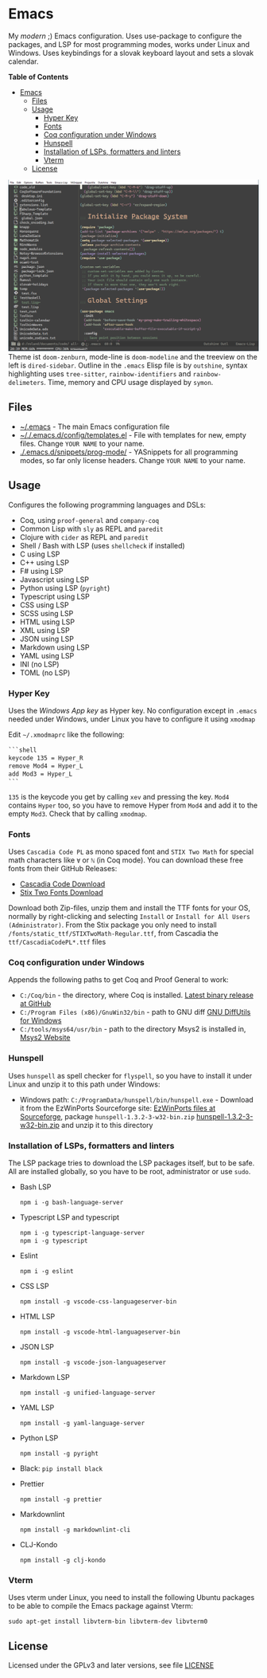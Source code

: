 # Emacs

My *modern* ;) Emacs configuration. Uses use-package to configure the packages, and LSP for most programming modes, works under Linux and Windows. Uses keybindings for a slovak keyboard layout and sets a slovak calendar.

<!-- markdown-toc start - Don't edit this section. Run M-x markdown-toc-refresh-toc -->
**Table of Contents**

- [Emacs](#emacs)
    - [Files](#files)
    - [Usage](#usage)
        - [Hyper Key](#hyper-key)
        - [Fonts](#fonts)
        - [Coq configuration under Windows](#coq-configuration-under-windows)
        - [Hunspell](#hunspell)
        - [Installation of LSPs, formatters and linters](#installation-of-lsps-formatters-and-linters)
        - [Vterm](#vterm)
    - [License](#license)

<!-- markdown-toc end -->


![](./emacs_screenshot.png)
Theme ist `doom-zenburn`, mode-line is `doom-modeline` and the treeview on the left is `dired-sidebar`. Outline in the `.emacs` Elisp file is by `outshine`, syntax highlighting uses `tree-sitter`, `rainbow-identifiers` and `rainbow-delimeters`. Time, memory and CPU usage displayed by `symon`.

## Files

- [~/.emacs](./.emacs) - The main Emacs configuration file
- [~/./.emacs.d/config/templates.el](./.emacs.d/config/templates.el) - File with templates for new, empty files. Change `YOUR NAME` to your name.
- [./.emacs.d/snippets/prog-mode/](./.emacs.d/snippets/prog-mode/) - YASnippets for all programming modes, so far only license headers. Change `YOUR NAME` to your name.

## Usage

Configures the following programming languages and DSLs:

- Coq, using `proof-general` and `company-coq`
- Common Lisp with `sly` as REPL and `paredit`
- Clojure with `cider` as REPL and `paredit`
- Shell / Bash with LSP (uses `shellcheck` if installed)
- C using LSP
- C++ using LSP
- F# using LSP
- Javascript using LSP
- Python using LSP (`pyright`)
- Typescript using LSP
- CSS using LSP
- SCSS using LSP
- HTML using LSP
- XML using LSP
- JSON using LSP
- Markdown using LSP
- YAML using LSP
- INI (no LSP)
- TOML (no LSP)

### Hyper Key

Uses the *Windows App key* as Hyper key. No configuration except in `.emacs` needed under Windows, under Linux you have to configure it using `xmodmap`

Edit `~/.xmodmaprc` like the following:

    ```shell
    keycode 135 = Hyper_R
    remove Mod4 = Hyper_L
    add Mod3 = Hyper_L
    ```
`135` is the keycode you get by calling `xev` and pressing the key.
`Mod4` contains `Hyper` too, so you have to remove Hyper from `Mod4` and add it to the empty `Mod3`. Check that by calling `xmodmap`.

### Fonts

Uses `Cascadia Code PL` as mono spaced font and `STIX Two Math` for special math characters like `∀` or `ℕ` (in Coq mode).
You can download these free fonts from their GitHub Releases:
- [Cascadia Code Download](https://github.com/microsoft/cascadia-code/releases/latest)
- [Stix Two Fonts Download](https://github.com/stipub/stixfonts/releases/latest)

Download both Zip-files, unzip them and install the TTF fonts for your OS, normally by right-clicking and selecting `Install` or `Install for All Users (Administrator)`.
From the Stix package you only need to install `/fonts/static_ttf/STIXTwoMath-Regular.ttf`, from Cascadia the `ttf/CascadiaCodePL*.ttf` files

### Coq configuration under Windows

Appends the following paths to get Coq and Proof General to work:

- `C:/Coq/bin` - the directory, where Coq is installed. [Latest binary release at GitHub](https://github.com/coq/platform/releases/latest)
- `C:/Program Files (x86)/GnuWin32/bin` - path to GNU diff [GNU DiffUtils for Windows](http://gnuwin32.sourceforge.net/packages/diffutils.htm)
- `C:/tools/msys64/usr/bin` - path to the directory Msys2 is installed in, [Msys2 Website](https://www.msys2.org/)

### Hunspell

Uses `hunspell` as spell checker for `flyspell`, so you have to install it under Linux and unzip it to this path under Windows:

- Windows path: `C:/ProgramData/hunspell/bin/hunspell.exe` - Download it from the EzWinPorts Sourceforge site: [EzWinPorts files at Sourceforge](https://sourceforge.net/projects/ezwinports/files/), package `hunspell-1.3.2-3-w32-bin.zip` [hunspell-1.3.2-3-w32-bin.zip](https://sourceforge.net/projects/ezwinports/files/hunspell-1.3.2-3-w32-bin.zip/download) and unzip it to this directory

### Installation of LSPs, formatters and linters

The LSP package tries to download the LSP packages itself, but to be safe.
All are installed globally, so you have to be root, administrator or use `sudo`.

- Bash LSP

    ```shell
    npm i -g bash-language-server
    ```

- Typescript LSP and typescript

    ```shell
    npm i -g typescript-language-server
    npm i -g typescript
    ```

- Eslint

    ```shell
    npm i -g eslint
    ```

- CSS LSP

    ```shell
    npm install -g vscode-css-languageserver-bin
    ```

- HTML LSP

    ```shell
    npm install -g vscode-html-languageserver-bin
    ```

- JSON LSP

    ```shell
    npm install -g vscode-json-languageserver
    ```

- Markdown LSP

    ```shell
    npm install -g unified-language-server
    ```

- YAML LSP

    ```shell
    npm install -g yaml-language-server
    ```

- Python LSP

    ```shell
    npm install -g pyright
    ```

- Black: `pip install black`

- Prettier

    ```shell
    npm install -g prettier
    ```

- Markdownlint

    ```shell
    npm install -g markdownlint-cli
    ```

- CLJ-Kondo

    ```shell
    npm install -g clj-kondo
    ```

### Vterm

Uses vterm under Linux, you need to install the following Ubuntu packages to be able to compile the Emacs package against Vterm:

```shell
sudo apt-get install libvterm-bin libvterm-dev libvterm0
```

## License

Licensed under the GPLv3 and later versions, see file [LICENSE](LICENSE)
